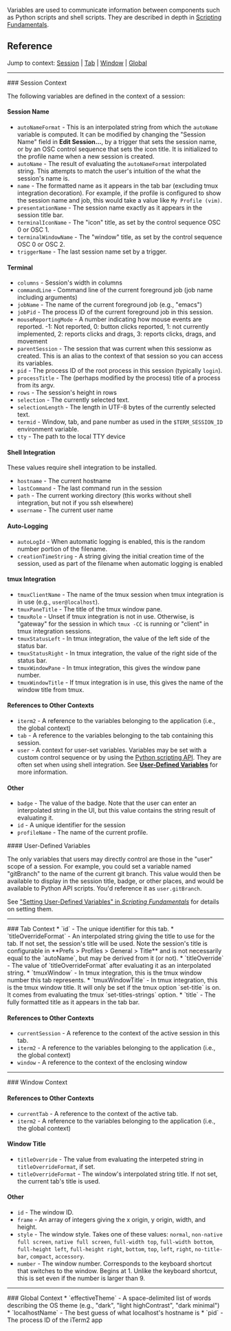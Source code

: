 Variables are used to communicate information between components such as Python
scripts and shell scripts. They are described in depth in
<a href="documentation-scripting-fundamentals.html">Scripting Fundamentals</a>.

## Reference

Jump to context:
<a href="#session-context">Session</a> | <a href="#tab-context">Tab</a> | <a href="#window-context">Window</a> | <a href="#global-context">Global</a>

<hr/>
<a name="session-context"></a>
### Session Context

The following variables are defined in the context of a session:

#### Session Name
  * `autoNameFormat` - This is an interpolated string from which the `autoName` variable is computed. It can be modified by changing the "Session Name" field in **Edit Session…**, by a trigger that sets the session name, or by an OSC control sequence that sets the icon title. It is initialized to the profile name when a new session is created.
  * `autoName` - The result of evaluating the `autoNameFormat` interpolated string. This attempts to match the user's intuition of the what the session's name is.
  * `name` - The formatted name as it appears in the tab bar (excluding tmux integration decoration). For example, if the profile is configured to show the session name and job, this would take a value like `My Profile (vim)`.
  * `presentationName` - The session name exactly as it appears in the session title bar.
  * `terminalIconName` - The "icon" title, as set by the control sequence OSC 0 or OSC 1.
  * `terminalWindowName` - The "window" title, as set by the control sequence OSC 0 or OSC 2.
  * `triggerName` - The last session name set by a trigger.

#### Terminal
  * `columns` - Session's width in columns
  * `commandLine` - Command line of the current foreground job (job name including arguments)
  * `jobName` - The name of the current foreground job (e.g., "emacs")
  * `jobPid` - The process ID of the current foreground job in this session.
  * `mouseReportingMode` - A number indicating how mouse events are reported. -1: Not reported, 0: button clicks reported, 1: not currently implemented, 2: reports clicks and drags, 3: reports clicks, drags, and movement
  * `parentSession` - The session that was current when this sessionw as created. This is an alias to the context of that session so you can access its variables.
  * `pid` - The process ID of the root process in this session (typically `login`).
  * `processTitle` - The (perhaps modified by the process) title of a process from its argv.
  * `rows` - The session's height in rows
  * `selection` - The currently selected text.
  * `selectionLength` - The length in UTF-8 bytes of the currently selected text.
  * `termid` - Window, tab, and pane number as used in the `$TERM_SESSION_ID` environment variable.
  * `tty` - The path to the local TTY device

#### Shell Integration

These values require shell integration to be installed.

  * `hostname` - The current hostname
  * `lastCommand` - The last command run in the session
  * `path` - The current working directory (this works without shell integration, but not if you ssh elsewhere)
  * `username` - The current user name

#### Auto-Logging
  * `autoLogId` - When automatic logging is enabled, this is the random number portion of the filename.
  * `creationTimeString` - A string giving the initial creation time of the session, used as part of the filename when automatic logging is enabled

#### tmux Integration
  * `tmuxClientName` - The name of the tmux session when tmux integration is in use (e.g., `user@localhost`).
  * `tmuxPaneTitle` - The title of the tmux window pane.
  * `tmuxRole` - Unset if tmux integration is not in use. Otherwise, is "gateway" for the session in which `tmux -CC` is running or "client" in tmux integration sessions.
  * `tmuxStatusLeft` - In tmux integration, the value of the left side of the status bar.
  * `tmuxStatusRight` - In tmux integration, the value of the right side of the status bar.
  * `tmuxWindowPane` - In tmux integration, this gives the window pane number.
  * `tmuxWindowTitle` - If tmux integration is in use, this gives the name of the window title from tmux.

#### References to Other Contexts
  * `iterm2` - A reference to the variables belonging to the application (i.e., the global context)
  * `tab` - A reference to the variables belonging to the tab containing this session.
  * `user` - A context for user-set variables. Variables may be set with a custom control sequence or by using the [Python scripting API](https://www.iterm2.com/python-api). They are often set when using shell integration. See <a href="#user-defined-variables">**User-Defined Variables**</a> for more information.

#### Other
  * `badge` - The value of the badge. Note that the user can enter an interpolated string in the UI, but this value contains the string result of evaluating it.
  * `id` - A unique identifier for the session
  * `profileName` - The name of the current profile.

<a name="user-defined-variables" />
#### User-Defined Variables

The only variables that users may directly control are those in the "user"
scope of a session. For example, you could set a variable named "gitBranch" to
the name of the current git branch. This value would then be available to
display in the session title, badge, or other places, and would be available to
Python API scripts. You'd reference it as `user.gitBranch`.

See <a href="documentation-scripting-fundamentals.html#setting-user-defined-variables">"Setting User-Defined Variables" in *Scripting Fundamentals*</a>
for details on setting them.

<hr/>
<a name="tab-context"></a>
### Tab Context
  * `id` - The unique identifier for this tab.
  * `titleOverrideFormat` - An interpolated string giving the title to use for the tab. If not set, the session's title will be used. Note the session's title is configurable in **Prefs > Profiles > General > Title** and is not necessarily equal to the `autoName`, but may be derived from it (or not).
  * `titleOverride` - The value of `titleOverrideFormat` after evaluating it as an interpolated string.
  * `tmuxWindow` - In tmux integration, this is the tmux window number this tab represents.
  * `tmuxWindowTitle` - In tmux integration, this is the tmux window title. It will only be set if the tmux option `set-title` is on. It comes from evaluating the tmux `set-titles-strings` option.
  * `title` - The fully formatted title as it appears in the tab bar.

#### References to Other Contexts
  * `currentSession` - A reference to the context of the active session in this tab.
  * `iterm2` - A reference to the variables belonging to the application (i.e., the global context)
  * `window` - A reference to the context of the enclosing window

<hr/>
<a name="window-context"></a>
### Window Context

#### References to Other Contexts
  * `currentTab` - A reference to the context of the active tab.
  * `iterm2` - A reference to the variables belonging to the application (i.e., the global context)

#### Window Title
  * `titleOverride` - The value from evaluating the interpeted string in `titleOverrideFormat`, if set.
  * `titleOverrideFormat` - The window's interpolated string title. If not set, the current tab's title is used.

#### Other
  * `id` - The window ID.
  * `frame` - An array of integers giving the x origin, y origin, width, and height.
  * `style` - The window style. Takes one of these values: `normal`, `non-native full screen`, `native full screen`, `full-width top`, `full-width bottom`, `full-height left`, `full-height right`, `bottom`, `top`, `left`, `right`, `no-title-bar`, `compact`, `accessory`.
  * `number` - The window number. Corresponds to the keyboard shortcut that switches to the window. Begins at 1. Unlike the keyboard shortcut, this is set even if the number is larger than 9.

<hr/>
<a name="global-context"></a>
### Global Context
  * `effectiveTheme` - A space-delimited list of words describing the OS theme (e.g., "dark",  "light highContrast", "dark minimal")
  * `localhostName` - The best guess of what localhost's hostname is
  * `pid` - The process ID of the iTerm2 app

